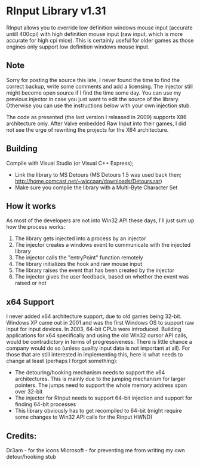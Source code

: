 # RInput Library v1.31
RInput allows you to override low definition windows mouse input (accurate untill 400cpi) with high definition mouse input (raw input, which is more accurate for high cpi mice). This is certainly useful for older games as those engines only support low definition windows mouse input.

## Note
Sorry for posting the source this late, I never found the time to find the correct backup, write some comments and add a licensing. The injector still might become open source if I find the time some day.
You can use my previous injector in case you just want to edit the source of the library. Otherwise you can use the instructions below with your own injection stub.

The code as presented (the last version I released in 2009) supports X86 architecture only. After Valve embedded Raw Input into their games, I did not see the urge of rewriting the projects for the X64 architecture.

## Building
Compile with Visual Studio (or Visual C++ Express);
- Link the library to MS Detours (MS Detours 1.5 was used back then; http://home.comcast.net/~wiccaan/downloads/Detours.rar)
- Make sure you compile the library with a Multi-Byte Character Set

## How it works
As most of the developers are not into Win32 API these days, I'll just sum up how the process works:

1. The library gets injected into a process by an injector
2. The injector creates a windows event to communicate with the injected library
3. The injector calls the "entryPoint" function remotely
4. The library initializes the hook and raw mouse input
5. The library raises the event that has been created by the injector
6. The injector gives the user feedback, based on whether the event was raised or not

## x64 Support
I never added x64 architecture support, due to old games being 32-bit. Windows XP came out in 2001 and was the first Windows OS to support raw input for input devices. In 2003, 64-bit CPUs were introduced. Building applications for x64 specifically and using the old Win32 cursor API calls, would be contradictory in terms of progressiveness. There is little chance a company would do so (unless quality input data is not important at all). For those that are still interested in implementing this, here is what needs to change at least (perhaps I forgot something):

* The detouring/hooking mechanism needs to support the x64 architectures. This is mainly due to the jumping mechanism for larger pointers. The jumps need to support the whole memory address span over 32-bit
* The injector for RInput needs to support 64-bit injection and support for finding 64-bit processes
* This library obviously has to get recompiled to 64-bit (might require some changes to Win32 API calls for the Rinput HWND)

## Credits:
Dr3am - for the icons
Microsoft - for preventing me from writing my own detour/hooking stub